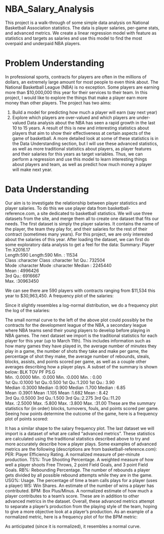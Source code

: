# NBA_Salary_Analysis

This project is a walk-through of some simple data analysis on National Basketball Association statistics. 
The data is player salaries, per-game stats, and advanced metrics.
We create a linear regression model with feature as statistics and targets as salaries and use this model to find the most overpaid and underpaid NBA players.


# Problem Understanding
In professional sports, contracts for players are often in the millions of dollars, an extremely large amount for most people to even think about. The National Basketball League (NBA) is no exception. Some players are earning more than $10,000,000 this year for their services to their team. 
In this project, I would like to explore the things that make a player earn more money than other players. The project has two aims:
1.	Build a model for predicting how much a player will earn (say next year)
2.	Explore which players are over-valued and which players are under-valued
Data analysis about the NBA has seen a rapid growth in the last 10 to 15 years. A result of this is new and interesting statistics about players that aim to show their effectiveness at certain aspects of the game of basketball. A more detailed look at some of these statistics is in the Data Understanding section, but I will use these advanced statistics, as well as more traditional statistics about players, as player features and their salaries for this years as target variables. Thus, we can perform a regression and use this model to learn interesting things about players and team, as well as predict how much money a player will make next year. 

# Data Understanding
Our aim is to investigate the relationship between player statistics and player salaries. To do this we use player data from basketball-reference.com, a site dedicated to basketball statistics. We will use three datasets from the site, and merge them all to create one dataset that fits our needs. 
The first dataset is simply the player salaries. It contains the name of the player, the team they play for, and their salaries for the rest of their contract (sometimes many years). For this project, we are only interested about the salaries of this year. After loading the dataset, we can first do some exploratory data analysis to get a feel for the data:
Summary: 
    Player               Tm               X2016.17       
 Length:590         Length:590         Min.   :   11534  
 Class :character   Class :character   1st Qu.:  732504  
 Mode  :character   Mode  :character   Median : 2245440  
                                       Mean   : 4996426  
                                       3rd Qu.: 6916667  
                                       Max.   :30963450

We can see there are 590 players with contracts ranging from $11,534 this year to $30,963,450.
A frequency plot of the salaries:
 
Since it slightly resembles a log-normal distribution, we do a frequency plot the log of the salaries:
 
The small normal curve to the left of the above plot could possibly be the contracts for the development league of the NBA, a secondary league where NBA teams send their young players to develop before playing in NBA games. 
The next dataset we import is the traditional statistics for each player for this year (up to March 11th). This includes information such as how many games they have played in, the average number of minutes they play in a game, the number of shots they take and make per game, the percentage of shot they make, the average number of rebounds, steals, blocks, assists, and points scored per game, as well as a couple other averages describing how a player plays. A subset of the summary is shown below:
      BLK              TOV              PF             PS.G      
 Min.   :0.0000   Min.   :0.000   Min.   :0.000   Min.   : 0.00  
 1st Qu.:0.1000   1st Qu.:0.500   1st Qu.:1.200   1st Qu.: 3.90  
 Median :0.3000   Median :0.900   Median :1.700   Median : 6.85  
 Mean   :0.3901   Mean   :1.105   Mean   :1.682   Mean   : 8.42  
 3rd Qu.:0.5000   3rd Qu.:1.500   3rd Qu.:2.275   3rd Qu.:11.20  
 Max.   :2.5000   Max.   :5.800   Max.   :3.800   Max.   :31.00 
These are the summary statistics for (in order) blocks, turnovers, fouls, and points scored per game. Seeing how points determine the outcome of the game, here is a frequency plot of points scored:
 
It has a similar shape to the salary frequency plot. 
The last dataset we will import is a dataset of what are called “advanced metrics”. These statistics are calculated using the traditional statistics described above to try and more accurately describe how a player plays. Some examples of advanced metrics are the following (descriptions are from basketball-reference.com):
PER: Player Efficiency Rating. A normalized measure of per-minute production.
TS%: True Shooting Percentage. A weighted measure of how well a player shoots Free Throws, 2 point Field Goals, and 3 point Field Goals.
RB%: Rebounding Percentage. The number of rebounds a player gets divided by all possible rebound attempts while they are in the game.
USG%: Usage. The percentage of time a team calls plays for a player (uses a player)
WS: Win Shares. An estimate of the number of wins a player has contributed.
BPM: Box Plus/Minus. A normalized estimate of how much a player contributes to a team’s score.
These are in addition to other advanced metrics in the dataset. Overall, these advanced metrics attempt to separate a player’s production from the playing style of the team, hoping to give a more objective look at a player’s production. 
As an example of a normalized metric, here is a frequency plot of for the BPM metric:
 
As anticipated (since it is normalized), it resembles a normal curve. 

